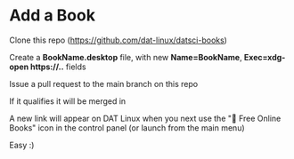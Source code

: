 # Add a Book

Clone this repo (https://github.com/dat-linux/datsci-books)

Create a **BookName.desktop** file, with new **Name=BookName**, **Exec=xdg-open https://..** fields

Issue a pull request to the main branch on this repo

If it qualifies it will be merged in

A new link will appear on DAT Linux when you next use the "📗️ Free Online Books" icon in the control panel (or launch from the main menu)

Easy :)

